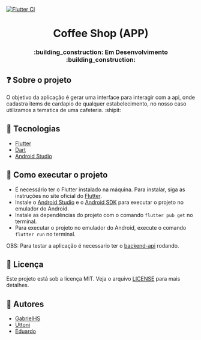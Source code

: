 [![Flutter CI](https://github.com/RedfoxGHS/coffee_shop_app/actions/workflows/CI.yml/badge.svg)](https://github.com/RedfoxGHS/coffee_shop_app/actions/workflows/CI.yml)
<h1 align="center">Coffee Shop (APP)</h1>
<h3 align="center">:building_construction: Em Desenvolvimento :building_construction:</h3>

## ❓ Sobre o projeto
O objetivo da aplicação é gerar uma interface para interagir com a api, onde cadastra items de cardapio de qualquer estabelecimento, no nosso caso utilizamos a tematica de uma cafeteria. :shipit:

## 🚀 Tecnologias
- [Flutter](https://flutter.dev/)
- [Dart](https://dart.dev/)
- [Android Studio](https://developer.android.com/studio)

## 📱 Como executar o projeto
- É necessário ter o Flutter instalado na máquina. Para instalar, siga as instruções no site oficial do [Flutter](https://flutter.dev/docs/get-started/install). 
- Instale o [Android Studio](https://developer.android.com/studio) e o [Android SDK](https://developer.android.com/studio#downloads) para executar o projeto no emulador do Android.
- Instale as dependências do projeto com o comando `flutter pub get` no terminal.
- Para executar o projeto no emulador do Android, execute o comando `flutter run` no terminal.

OBS: Para testar a aplicação é necessario ter o [backend-api](https://github.com/uttoniWork/cafeteria) rodando.

## 📝 Licença
Este projeto está sob a licença MIT. Veja o arquivo [LICENSE](LICENSE) para mais detalhes.

## 📝 Autores
- [GabrielHS](https://github.com/RedfoxGHS)
- [Uttoni](https://github.com/uttoniWork)
- [Eduardo](https://github.com/NavesEdu)




